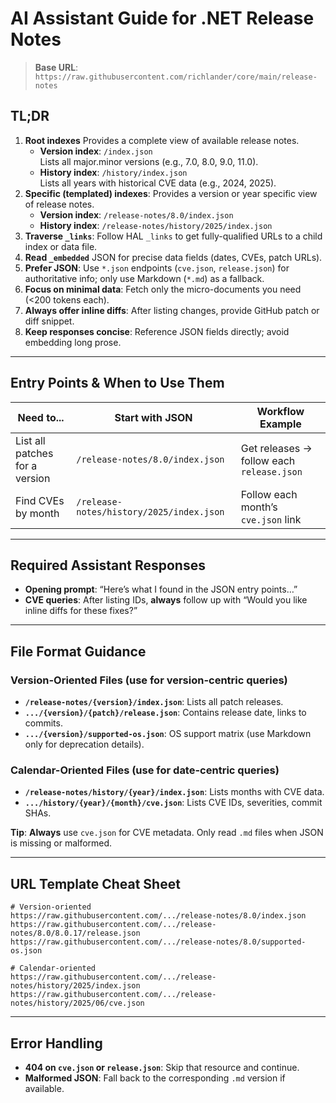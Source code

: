 # AI Assistant Guide for .NET Release Notes

> **Base URL**: `https://raw.githubusercontent.com/richlander/core/main/release-notes`

## TL;DR
1. **Root indexes** Provides a complete view of available release notes.
   - **Version index**: `/index.json`  
   Lists all major.minor versions (e.g., 7.0, 8.0, 9.0, 11.0).
   - **History index**: `/history/index.json`  
   Lists all years with historical CVE data (e.g., 2024, 2025).
2. **Specific (templated) indexes**: Provides a version or year specific view of release notes.
   - **Version index**: `/release-notes/8.0/index.json`
   - **History index**: `/release-notes/history/2025/index.json`
3. **Traverse `_links`**: Follow HAL `_links` to get fully-qualified URLs to a child index or data file.
4. **Read `_embedded`** JSON for precise data fields (dates, CVEs, patch URLs).
5. **Prefer JSON**: Use `*.json` endpoints (`cve.json`, `release.json`) for authoritative info; only use Markdown (`*.md`) as a fallback.
6. **Focus on minimal data**: Fetch only the micro-documents you need (<200 tokens each).
7. **Always offer inline diffs**: After listing changes, provide GitHub patch or diff snippet.
8. **Keep responses concise**: Reference JSON fields directly; avoid embedding long prose.

---

## Entry Points & When to Use Them
| Need to...                                           | Start with JSON                             | Workflow Example                        |
|------------------------------------------------------|---------------------------------------------|-----------------------------------------|
| List all patches for a version                       | `/release-notes/8.0/index.json`            | Get releases → follow each `release.json` |
| Find CVEs by month                                   | `/release-notes/history/2025/index.json`   | Follow each month’s `cve.json` link      |


---

## Required Assistant Responses
- **Opening prompt**: “Here’s what I found in the JSON entry points…”
- **CVE queries**: After listing IDs, **always** follow up with “Would you like inline diffs for these fixes?”

---

## File Format Guidance

### Version-Oriented Files (use for version-centric queries)
- **`/release-notes/{version}/index.json`**: Lists all patch releases.
- **`.../{version}/{patch}/release.json`**: Contains release date, links to commits.
- **`.../{version}/supported-os.json`**: OS support matrix (use Markdown only for deprecation details).

### Calendar-Oriented Files (use for date-centric queries)
- **`/release-notes/history/{year}/index.json`**: Lists months with CVE data.
- **`.../history/{year}/{month}/cve.json`**: Lists CVE IDs, severities, commit SHAs.

**Tip**: **Always** use `cve.json` for CVE metadata. Only read `.md` files when JSON is missing or malformed.

---

## URL Template Cheat Sheet
```text
# Version-oriented
https://raw.githubusercontent.com/.../release-notes/8.0/index.json
https://raw.githubusercontent.com/.../release-notes/8.0/8.0.17/release.json
https://raw.githubusercontent.com/.../release-notes/8.0/supported-os.json

# Calendar-oriented
https://raw.githubusercontent.com/.../release-notes/history/2025/index.json
https://raw.githubusercontent.com/.../release-notes/history/2025/06/cve.json
```

---

## Error Handling
- **404 on `cve.json` or `release.json`**: Skip that resource and continue.
- **Malformed JSON**: Fall back to the corresponding `.md` version if available.
